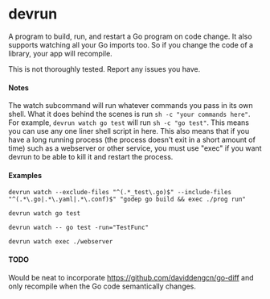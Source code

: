 devrun
======

A program to build, run, and restart a Go program on code change.
It also supports watching all your Go imports too. So if you
change the code of a library, your app will recompile.

This is not thoroughly tested. Report any issues you have.

#### Notes

The watch subcommand will run whatever commands you pass in its own shell. What it does behind the scenes is run `sh -c "your commands here"`. For example, `devrun watch go test` will run `sh -c "go test"`. This means you can use any one liner shell script in here. This also means that if you have a long running process (the process doesn't exit in a short amount of time) such as a webserver or other service, you must use "exec" if you want devrun to be able to kill it and restart the process. 

#### Examples

    devrun watch --exclude-files "^(.*_test\.go)$" --include-files "^(.*\.go|.*\.yaml|.*\.conf)$" "godep go build && exec ./prog run"

    devrun watch go test

    devrun watch -- go test -run="TestFunc"

    devrun watch exec ./webserver

#### TODO

Would be neat to incorporate https://github.com/daviddengcn/go-diff and only recompile when the Go code semantically changes.